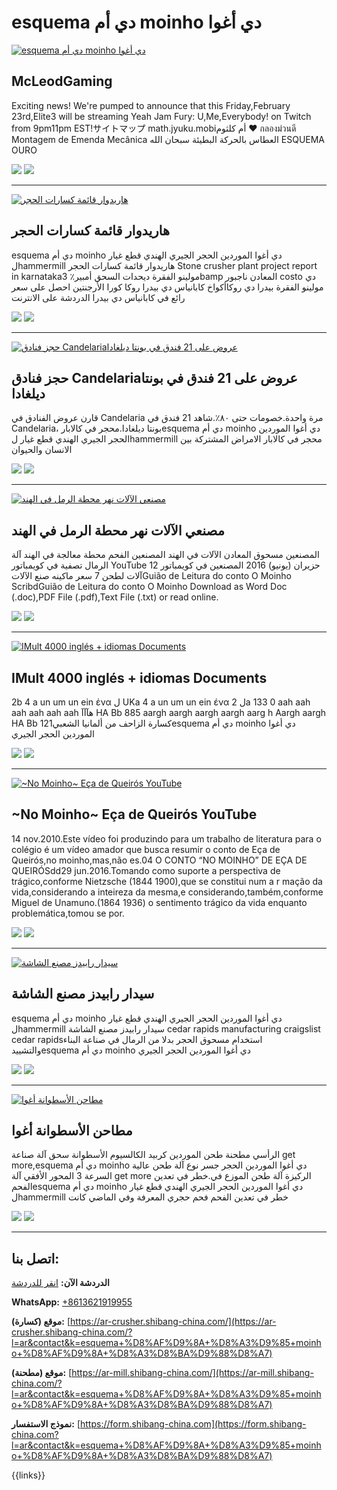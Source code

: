 # esquema دي أم moinho دي أغوا

<a href="https://swt.shibang-china.com/?n=lxq&l=ar&img&k=esquema+%D8%AF%D9%8A+%D8%A3%D9%85+moinho+%D8%AF%D9%8A+%D8%A3%D8%BA%D9%88%D8%A7" target="_blank">![esquema دي أم moinho دي أغوا](http://static.shibang-china.com/all-800x300/420.jpg)</a>

## McLeodGaming
Exciting news! We're pumped to announce that this Friday,February 23rd,Elite3 will be streaming Yeah Jam Fury: U,Me,Everybody! on Twitch from 9pm11pm EST!サイトマップ math.jyuku.mobiأم كلثوم ♥ กลองม่วนดี Montagem de Emenda Mecânica العطاس بالحركة البطيئة سبحان الله ESQUEMA OURO


<a href="https://whatsapp.shibangsoft.com/WhatsApp.php" target="_blank" title="WhatsApp">![](http://static.shibang-china.com/icon/whatsapp.png)</a> <a href="https://swt.shibang-china.com/?n=lxq&l=ar&icon&k=esquema+%D8%AF%D9%8A+%D8%A3%D9%85+moinho+%D8%AF%D9%8A+%D8%A3%D8%BA%D9%88%D8%A7" target="_blank">![](http://static.shibang-china.com/icon/chat-ar.png)</a>

---

<a href="https://swt.shibang-china.com/?n=lxq&l=ar&img&k=esquema+%D8%AF%D9%8A+%D8%A3%D9%85+moinho+%D8%AF%D9%8A+%D8%A3%D8%BA%D9%88%D8%A7" target="_blank">![هاريدوار قائمة كسارات الحجر](http://static.shibang-china.com/all-800x300/648.jpg)</a>

## هاريدوار قائمة كسارات الحجر
esquema دي أم moinho دي أغوا الموردين الحجر الجيري الهندي قطع غيار لhammermill هاريدوار قائمة كسارات الحجر Stone crusher plant project report in karnatakaمولينو الفقرة ديحدات السحق أمبير٪ 3bamp المعادن ناجبور costo دي مولينو الفقرة بيدرا دي روكاأكواخ كابانياس دي بيدرا روكا كورا الأرجنتين احصل على سعر رائع في كابانياس دي بيدرا الدردشة على الانترنت


<a href="https://whatsapp.shibangsoft.com/WhatsApp.php" target="_blank" title="WhatsApp">![](http://static.shibang-china.com/icon/whatsapp.png)</a> <a href="https://swt.shibang-china.com/?n=lxq&l=ar&icon&k=esquema+%D8%AF%D9%8A+%D8%A3%D9%85+moinho+%D8%AF%D9%8A+%D8%A3%D8%BA%D9%88%D8%A7" target="_blank">![](http://static.shibang-china.com/icon/chat-ar.png)</a>

---

<a href="https://swt.shibang-china.com/?n=lxq&l=ar&img&k=esquema+%D8%AF%D9%8A+%D8%A3%D9%85+moinho+%D8%AF%D9%8A+%D8%A3%D8%BA%D9%88%D8%A7" target="_blank">![حجز فنادق Candelariaعروض على 21 فندق في بونتا ديلغادا](http://static.shibang-china.com/all-800x300/1257.jpg)</a>

## حجز فنادق Candelariaعروض على 21 فندق في بونتا ديلغادا
قارن عروض الفنادق في Candelaria مرة واحدة.خصومات حتى ٨٠٪.شاهد 21 فندق في Candelaria، بونتا ديلغادا.محجر في كالابارesquema دي أم moinho دي أغوا الموردين الحجر الجيري الهندي قطع غيار لhammermill محجر في كالابار الامراض المشتركة بين الانسان والحيوان


<a href="https://whatsapp.shibangsoft.com/WhatsApp.php" target="_blank" title="WhatsApp">![](http://static.shibang-china.com/icon/whatsapp.png)</a> <a href="https://swt.shibang-china.com/?n=lxq&l=ar&icon&k=esquema+%D8%AF%D9%8A+%D8%A3%D9%85+moinho+%D8%AF%D9%8A+%D8%A3%D8%BA%D9%88%D8%A7" target="_blank">![](http://static.shibang-china.com/icon/chat-ar.png)</a>

---

<a href="https://swt.shibang-china.com/?n=lxq&l=ar&img&k=esquema+%D8%AF%D9%8A+%D8%A3%D9%85+moinho+%D8%AF%D9%8A+%D8%A3%D8%BA%D9%88%D8%A7" target="_blank">![مصنعي الآلات نهر محطة الرمل في الهند](http://static.shibang-china.com/all-800x300/1003.jpg)</a>

## مصنعي الآلات نهر محطة الرمل في الهند
المصنعين مسحوق المعادن الآلات في الهند المصنعين الفحم محطة معالجة في الهند آلة الرمال تصفية في كويمباتور YouTube 12 حزيران (يونيو) 2016 المصنعين في كويمباتور آلات لطحن 7 سعر ماكينه صنع الآلاتGuião de Leitura do conto O Moinho ScribdGuião de Leitura do conto O Moinho Download as Word Doc (.doc),PDF File (.pdf),Text File (.txt) or read online.


<a href="https://whatsapp.shibangsoft.com/WhatsApp.php" target="_blank" title="WhatsApp">![](http://static.shibang-china.com/icon/whatsapp.png)</a> <a href="https://swt.shibang-china.com/?n=lxq&l=ar&icon&k=esquema+%D8%AF%D9%8A+%D8%A3%D9%85+moinho+%D8%AF%D9%8A+%D8%A3%D8%BA%D9%88%D8%A7" target="_blank">![](http://static.shibang-china.com/icon/chat-ar.png)</a>

---

<a href="https://swt.shibang-china.com/?n=lxq&l=ar&img&k=esquema+%D8%AF%D9%8A+%D8%A3%D9%85+moinho+%D8%AF%D9%8A+%D8%A3%D8%BA%D9%88%D8%A7" target="_blank">![IMult 4000 inglés + idiomas Documents](http://static.shibang-china.com/all-800x300/1459.jpg)</a>

## IMult 4000 inglés + idiomas Documents
2b 4 a un um un ein ένα ل UKa 4 a un um un ein ένα ل 2a 133 0 aah aah aah aah aah aah هآآآ HA Bb 885 aargh aargh aargh aargh aarg h Aargh aargh HA Bb 121كسارة الزاحف من ألمانيا الشعبيesquema دي أم moinho دي أغوا الموردين الحجر الجيري


<a href="https://whatsapp.shibangsoft.com/WhatsApp.php" target="_blank" title="WhatsApp">![](http://static.shibang-china.com/icon/whatsapp.png)</a> <a href="https://swt.shibang-china.com/?n=lxq&l=ar&icon&k=esquema+%D8%AF%D9%8A+%D8%A3%D9%85+moinho+%D8%AF%D9%8A+%D8%A3%D8%BA%D9%88%D8%A7" target="_blank">![](http://static.shibang-china.com/icon/chat-ar.png)</a>

---

<a href="https://swt.shibang-china.com/?n=lxq&l=ar&img&k=esquema+%D8%AF%D9%8A+%D8%A3%D9%85+moinho+%D8%AF%D9%8A+%D8%A3%D8%BA%D9%88%D8%A7" target="_blank">![~No Moinho~ Eça de Queirós YouTube](http://static.shibang-china.com/all-800x300/166.jpg)</a>

## ~No Moinho~ Eça de Queirós YouTube
14 nov.2010.Este vídeo foi produzindo para um trabalho de literatura para o colégio é um vídeo amador que busca resumir o conto de Eça de Queirós,no moinho,mas,não es.04 O CONTO “NO MOINHO” DE EÇA DE QUEIRÓSdd29 jun.2016.Tomando como suporte a perspectiva de trágico,conforme Nietzsche (1844 1900),que se constitui num a r mação da vida,considerando a inteireza da mesma,e considerando,também,conforme Miguel de Unamuno.(1864 1936) o sentimento trágico da vida enquanto problemática,tomou se por.


<a href="https://whatsapp.shibangsoft.com/WhatsApp.php" target="_blank" title="WhatsApp">![](http://static.shibang-china.com/icon/whatsapp.png)</a> <a href="https://swt.shibang-china.com/?n=lxq&l=ar&icon&k=esquema+%D8%AF%D9%8A+%D8%A3%D9%85+moinho+%D8%AF%D9%8A+%D8%A3%D8%BA%D9%88%D8%A7" target="_blank">![](http://static.shibang-china.com/icon/chat-ar.png)</a>

---

<a href="https://swt.shibang-china.com/?n=lxq&l=ar&img&k=esquema+%D8%AF%D9%8A+%D8%A3%D9%85+moinho+%D8%AF%D9%8A+%D8%A3%D8%BA%D9%88%D8%A7" target="_blank">![سيدار رابيدز مصنع الشاشة](http://static.shibang-china.com/all-800x300/1218.jpg)</a>

## سيدار رابيدز مصنع الشاشة
esquema دي أم moinho دي أغوا الموردين الحجر الجيري الهندي قطع غيار لhammermill سيدار رابيدز مصنع الشاشة cedar rapids manufacturing craigslist cedar rapidsاستخدام مسحوق الحجر بدلا من الرمال في صناعة البناء والتشييدesquema دي أم moinho دي أغوا الموردين الحجر الجيري


<a href="https://whatsapp.shibangsoft.com/WhatsApp.php" target="_blank" title="WhatsApp">![](http://static.shibang-china.com/icon/whatsapp.png)</a> <a href="https://swt.shibang-china.com/?n=lxq&l=ar&icon&k=esquema+%D8%AF%D9%8A+%D8%A3%D9%85+moinho+%D8%AF%D9%8A+%D8%A3%D8%BA%D9%88%D8%A7" target="_blank">![](http://static.shibang-china.com/icon/chat-ar.png)</a>

---

<a href="https://swt.shibang-china.com/?n=lxq&l=ar&img&k=esquema+%D8%AF%D9%8A+%D8%A3%D9%85+moinho+%D8%AF%D9%8A+%D8%A3%D8%BA%D9%88%D8%A7" target="_blank">![مطاحن الأسطوانة أغوا](http://static.shibang-china.com/all-800x300/397.jpg)</a>

## مطاحن الأسطوانة أغوا
الرأسي مطحنة طحن الموردين كربيد الكالسيوم الأسطوانة سحق آلة صناعة get more,esquema دي أم moinho دي أغوا الموردين الحجر جسر نوع آلة طحن عالية السرعة 3 المحور الأفقي آلة get more الركيزة آلة طحن الموزع في.خطر في تعدين الفحمesquema دي أم moinho دي أغوا الموردين الحجر الجيري الهندي قطع غيار لhammermill خطر في تعدين الفحم فحم حجري المعرفة وفي الماضي كانت


<a href="https://whatsapp.shibangsoft.com/WhatsApp.php" target="_blank" title="WhatsApp">![](http://static.shibang-china.com/icon/whatsapp.png)</a> <a href="https://swt.shibang-china.com/?l=ar&icon&k=esquema+%D8%AF%D9%8A+%D8%A3%D9%85+moinho+%D8%AF%D9%8A+%D8%A3%D8%BA%D9%88%D8%A7" target="_blank">![](http://static.shibang-china.com/icon/chat-ar.png)</a>

---
## اتصل بنا:

**الدردشة الآن:** [انقر للدردشة](https://swt.shibang-china.com?l=ar&contact&k=esquema+%D8%AF%D9%8A+%D8%A3%D9%85+moinho+%D8%AF%D9%8A+%D8%A3%D8%BA%D9%88%D8%A7)

**WhatsApp:**  [+8613621919955](https://whatsapp.shibangsoft.com/WhatsApp.php)

**موقع (كسارة):** [https://ar-crusher.shibang-china.com/](https://ar-crusher.shibang-china.com/?l=ar&contact&k=esquema+%D8%AF%D9%8A+%D8%A3%D9%85+moinho+%D8%AF%D9%8A+%D8%A3%D8%BA%D9%88%D8%A7)

**موقع (مطحنة):** [https://ar-mill.shibang-china.com/](https://ar-mill.shibang-china.com/?l=ar&contact&k=esquema+%D8%AF%D9%8A+%D8%A3%D9%85+moinho+%D8%AF%D9%8A+%D8%A3%D8%BA%D9%88%D8%A7)

**نموذج الاستفسار:** [https://form.shibang-china.com](https://form.shibang-china.com?l=ar&contact&k=esquema+%D8%AF%D9%8A+%D8%A3%D9%85+moinho+%D8%AF%D9%8A+%D8%A3%D8%BA%D9%88%D8%A7)

{{links}}